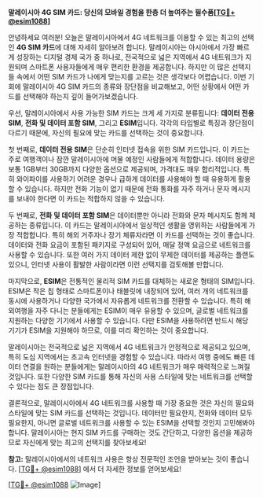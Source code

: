 **말레이시아 4G SIM 카드: 당신의 모바일 경험을 한층 더 높여주는 필수품[[TG💪+ @esim1088](https://t.me/s/esim1088)]**

안녕하세요 여러분! 오늘은 말레이시아에서 4G 네트워크를 이용할 수 있는 최고의 선택인 **4G SIM 카드**에 대해 자세히 알아보려 합니다. 말레이시아는 아시아에서 가장 빠르게 성장하는 디지털 경제 국가 중 하나로, 전국적으로 넓은 지역에서 4G 네트워크가 지원되며 스마트폰 사용자들에게 매우 편리한 환경을 제공합니다. 하지만 이 많은 선택지들 속에서 어떤 SIM 카드가 나에게 맞는지를 고르는 것은 생각보다 어렵습니다. 이번 기회에 말레이시아 4G SIM 카드의 종류와 장단점을 비교해보고, 어떤 상황에서 어떤 카드를 선택해야 하는지 깊이 들어가보겠습니다.

우선, 말레이시아에서 사용 가능한 SIM 카드는 크게 세 가지로 분류됩니다: **데이터 전용 SIM**, **전화 및 데이터 포함 SIM**, 그리고 **ESIM**입니다. 각각의 타입별로 특징과 장단점이 다르기 때문에, 자신의 필요에 맞는 카드를 선택하는 것이 중요합니다.

첫 번째로, **데이터 전용 SIM**은 단순히 인터넷 접속을 위한 SIM 카드입니다. 이 카드는 주로 여행객이나 잠깐 말레이시아에 머물 예정인 사람들에게 적합합니다. 데이터 용량은 보통 1GB부터 30GB까지 다양한 옵션으로 제공되며, 가격대도 매우 합리적입니다. 특히 와이파이를 사용하기 어려운 경우나 급하게 데이터를 사용해야 할 때 유용하게 활용할 수 있습니다. 하지만 전화 기능이 없기 때문에 전화 통화를 자주 하거나 문자 메시지를 보내야 한다면 이 카드는 적합하지 않을 수 있습니다.

두 번째로, **전화 및 데이터 포함 SIM**은 데이터뿐만 아니라 전화와 문자 메시지도 함께 제공하는 종류입니다. 이 카드는 말레이시아에서 일상적인 생활을 영위하는 사람들에게 가장 적합합니다. 특히 해외 거주자나 장기 체류자라면 이 카드를 선택하는 것이 좋습니다. 데이터와 전화 요금이 포함된 패키지로 구성되어 있어, 매달 정액 요금으로 네트워크를 사용할 수 있습니다. 또한 여러 가지 데이터 제한 없이 무제한 데이터를 제공하는 플랜도 있으니, 인터넷 사용이 활발한 사람이라면 이런 선택지를 검토해볼 만합니다.

마지막으로, **ESIM**은 전통적인 물리적 SIM 카드를 대체하는 새로운 형태의 SIM입니다. ESIM은 작은 칩 형태로 스마트폰이나 태블릿에 내장되어 있어, 여러 개의 네트워크를 동시에 사용하거나 다양한 국가에서 자유롭게 네트워크를 전환할 수 있습니다. 특히 해외여행을 자주 다니는 분들에게는 ESIM이 매우 유용할 수 있으며, 글로벌 네트워크를 지원하는 다양한 기기에서 사용할 수 있습니다. 다만 ESIM을 사용하려면 반드시 해당 기기가 ESIM을 지원해야 하므로, 이를 미리 확인하는 것이 중요합니다.

말레이시아는 전국적으로 넓은 지역에서 4G 네트워크가 안정적으로 제공되고 있으며, 특히 도심 지역에서는 초고속 인터넷을 경험할 수 있습니다. 따라서 여행 중에도 빠른 데이터 연결을 원하는 분들에게는 말레이시아의 4G 네트워크가 매우 매력적으로 느껴질 것입니다. 또한 다양한 SIM 카드를 통해 자신의 사용 스타일에 맞는 네트워크를 선택할 수 있다는 점도 큰 장점입니다.

결론적으로, 말레이시아에서 4G 네트워크를 사용할 때 가장 중요한 것은 자신의 필요와 스타일에 맞는 SIM 카드를 선택하는 것입니다. 데이터만 필요한지, 전화와 데이터 모두 필요한지, 아니면 글로벌 네트워크를 사용할 수 있는 ESIM을 선택할 것인지 고민해봐야 합니다. 말레이시아는 현지 SIM 카드를 구매하는 것도 간단하고, 다양한 옵션을 제공하므로 자신에게 맞는 최고의 선택지를 찾아보세요!

**참고:** 말레이시아에서의 네트워크 사용은 항상 전문적인 조언을 받아보는 것이 좋습니다. [[TG💪+ @esim1088](https://t.me/s/esim1088)] 에서 더 자세한 정보를 얻어보세요!

[[TG💪+ @esim1088](https://t.me/s/esim1088) ![Image](https://i.postimg.cc/Y0z9fWf4/image.png)]